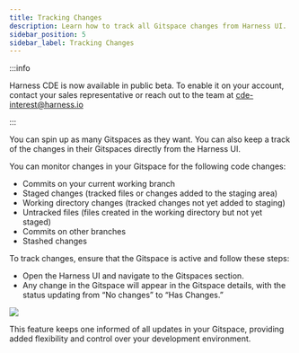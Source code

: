```yaml
---
title: Tracking Changes
description: Learn how to track all Gitspace changes from Harness UI.
sidebar_position: 5
sidebar_label: Tracking Changes
---
```


:::info

Harness CDE is now available in public beta. To enable it on your account, contact your sales representative or reach out to the team at cde-interest@harness.io

:::

You can spin up as many Gitspaces as they want. You can also keep a track of the changes in their Gitspaces directly from the Harness UI. 

You can monitor changes in your Gitspace for the following code changes:
- Commits on your current working branch
- Staged changes (tracked files or changes added to the staging area)
- Working directory changes (tracked changes not yet added to staging)
- Untracked files (files created in the working directory but not yet staged)
- Commits on other branches
- Stashed changes

To track changes, ensure that the Gitspace is active and follow these steps:
- Open the Harness UI and navigate to the Gitspaces section.
- Any change in the Gitspace will appear in the Gitspace details, with the status updating from “No changes” to “Has Changes.”

![](./static/gitspace-changes.png)

This feature keeps one informed of all updates in your Gitspace, providing added flexibility and control over your development environment.


